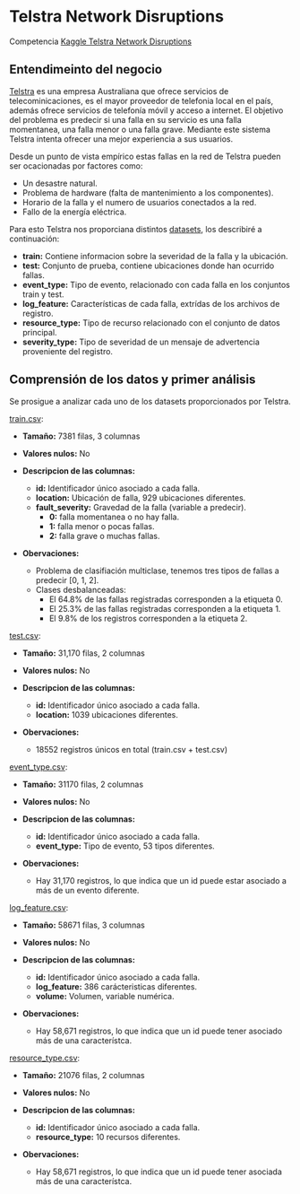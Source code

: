 # Telstra Network Disruptions

Competencia [Kaggle Telstra Network Disruptions](https://www.kaggle.com/c/telstra-recruiting-network/overview)

## Entendimeinto del negocio

[Telstra](https://es.wikipedia.org/wiki/Telstra) es una empresa Australiana que ofrece servicios de telecominicaciones, es el mayor proveedor de telefonia local en el país, además ofrece servicios de telefonía móvil y acceso a internet.
El objetivo del problema es predecir si una falla en su servicio es una falla momentanea, una falla menor o una falla grave. Mediante este sistema Telstra intenta ofrecer una mejor experiencia a sus usuarios. 

Desde un punto de vista empírico estas fallas en la red de Telstra pueden ser ocacionadas por factores como: 
+ Un desastre natural.
+ Problema de hardware (falta de mantenimiento a los componentes).
+ Horario de la falla y el numero de usuarios conectados a la red.
+ Fallo de la energía eléctrica.

Para esto Telstra nos proporciana distintos [datasets](/data), los describiré a continuación: 

+ **train:** Contiene informacion sobre la severidad de la falla y la ubicación.
+ **test:** Conjunto de prueba, contiene ubicaciones donde han ocurrido fallas.
+ **event_type:** Tipo de evento, relacionado con cada falla en los conjuntos train y test.
+ **log_feature:** Características de cada falla, extrídas de los archivos de registro.
+ **resource_type:** Tipo de recurso relacionado con el conjunto de datos principal.
+ **severity_type:** Tipo de severidad de un mensaje de advertencia proveniente del registro.

## Comprensión de los datos y primer análisis

Se prosigue a analizar cada uno de los datasets proporcionados por Telstra. 

[train.csv](data/train.csv):
*  **Tamaño:** 7381 filas, 3 columnas
*  **Valores nulos:** No
*  **Descripcion de las columnas:**
    - **id:** Identificador único asociado a cada falla.
    - **location:** Ubicación de falla, 929 ubicaciones diferentes.
    - **fault_severity:** Gravedad de la falla (variable a predecir).
        + **0:** falla momentanea o no hay falla.
        + **1:** falla menor o pocas fallas.
        + **2:** falla grave o muchas fallas.
        
 *  **Obervaciones:**
     + Problema de clasifiación multiclase, tenemos tres tipos de fallas a predecir [0, 1, 2].
     + Clases desbalanceadas: 
        - El 64.8% de las fallas registradas corresponden a la etiqueta 0.
        - El 25.3% de las fallas registradas corresponden a la etiqueta 1.
        - El 9.8% de los registros corresponden a la etiqueta 2.
 
[test.csv](data/test.csv):
*  **Tamaño:** 31,170 filas, 2 columnas
*  **Valores nulos:** No
*  **Descripcion de las columnas:**
    - **id:** Identificador único asociado a cada falla.
    - **location:** 1039 ubicaciones diferentes. 

 *  **Obervaciones:**
    + 18552 registros únicos en total (train.csv + test.csv)

[event_type.csv](data/event_type.csv):
*  **Tamaño:** 31170 filas, 2 columnas
*  **Valores nulos:** No
*  **Descripcion de las columnas:**
    - **id:** Identificador único asociado a cada falla.
    - **event_type:** Tipo de evento, 53 tipos diferentes.
    
*  **Obervaciones:**
    + Hay 31,170 registros, lo que indica que un id puede estar asociado a más de un evento diferente.
    
[log_feature.csv](data/log_feature.csv):
*  **Tamaño:** 58671 filas, 3 columnas
*  **Valores nulos:** No
*  **Descripcion de las columnas:**
    - **id:** Identificador único asociado a cada falla.
    - **log_feature:** 386 carácteristicas diferentes.
    - **volume:** Volumen, variable numérica.
    
*  **Obervaciones:**
    + Hay 58,671 registros, lo que indica que un id puede tener asociado más de una característca.

[resource_type.csv](data/resource_type.csv):
*  **Tamaño:** 21076 filas, 2 columnas
*  **Valores nulos:** No
*  **Descripcion de las columnas:**
    - **id:** Identificador único asociado a cada falla.
    - **resource_type:** 10 recursos diferentes.
    
*  **Obervaciones:**
    + Hay 58,671 registros, lo que indica que un id puede tener asociada más de una característca.

